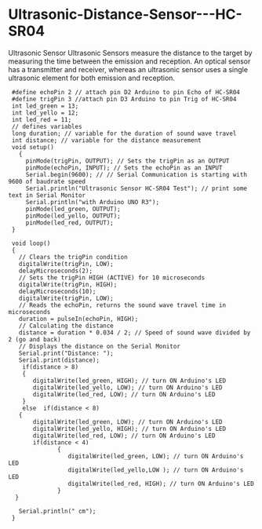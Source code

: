 # Ultrasonic-Distance-Sensor---HC-SR04
Ultrasonic Sensor Ultrasonic Sensors measure the distance to the target by measuring the time between the emission and reception. An optical sensor has a transmitter and receiver, whereas an ultrasonic sensor uses a single ultrasonic element for both emission and reception.



     #define echoPin 2 // attach pin D2 Arduino to pin Echo of HC-SR04
     #define trigPin 3 //attach pin D3 Arduino to pin Trig of HC-SR04
     int led_green = 13;
     int led_yello = 12;
     int led_red = 11;
     // defines variables
     long duration; // variable for the duration of sound wave travel
     int distance; // variable for the distance measurement
     void setup() 
       {
         pinMode(trigPin, OUTPUT); // Sets the trigPin as an OUTPUT
         pinMode(echoPin, INPUT); // Sets the echoPin as an INPUT
         Serial.begin(9600); // // Serial Communication is starting with 9600 of baudrate speed
         Serial.println("Ultrasonic Sensor HC-SR04 Test"); // print some text in Serial Monitor
         Serial.println("with Arduino UNO R3");
         pinMode(led_green, OUTPUT);
         pinMode(led_yello, OUTPUT);
         pinMode(led_red, OUTPUT);
     }
     
     void loop() 
     {
       // Clears the trigPin condition
       digitalWrite(trigPin, LOW);
       delayMicroseconds(2);
       // Sets the trigPin HIGH (ACTIVE) for 10 microseconds
       digitalWrite(trigPin, HIGH);
       delayMicroseconds(10);
       digitalWrite(trigPin, LOW);
       // Reads the echoPin, returns the sound wave travel time in microseconds
       duration = pulseIn(echoPin, HIGH);
       // Calculating the distance
       distance = duration * 0.034 / 2; // Speed of sound wave divided by 2 (go and back)
       // Displays the distance on the Serial Monitor
       Serial.print("Distance: ");
       Serial.print(distance);
        if(distance > 8)
        {
           digitalWrite(led_green, HIGH); // turn ON Arduino's LED
           digitalWrite(led_yello, LOW); // turn ON Arduino's LED
           digitalWrite(led_red, LOW); // turn ON Arduino's LED
        }
        else  if(distance < 8)
       {
           digitalWrite(led_green, LOW); // turn ON Arduino's LED
           digitalWrite(led_yello, HIGH); // turn ON Arduino's LED
           digitalWrite(led_red, LOW); // turn ON Arduino's LED
           if(distance < 4)
                  {
                     digitalWrite(led_green, LOW); // turn ON Arduino's LED
                     digitalWrite(led_yello,LOW ); // turn ON Arduino's LED
                     digitalWrite(led_red, HIGH); // turn ON Arduino's LED
                  }
      }
  
       Serial.println(" cm");
     }
